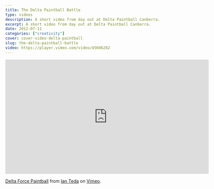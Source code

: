 ```yaml
---
title: The Delta Paintball Battle
type: videos
description: A short video from day out at Delta Paintball Canberra.
excerpt: A short video from day out at Delta Paintball Canberra.
date: 2012-07-11
categories: ["creativity"]
cover: cover-video-delta-paintball
slug: the-delta-paintball-battle
video: https://player.vimeo.com/video/45606282
---
```


<iframe src="https://player.vimeo.com/video/45606282" width="640" height="360" frameborder="0" webkitallowfullscreen mozallowfullscreen allowfullscreen></iframe>
<p><a href="https://vimeo.com/45606282">Delta Force Paintball</a> from <a href="https://vimeo.com/ianteda">Ian Teda</a> on <a href="https://vimeo.com">Vimeo</a>.</p>
